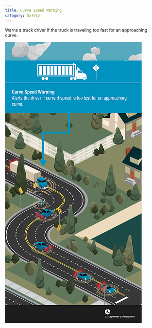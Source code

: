 ```yaml
---
title: Curve Speed Warning
catagory: Safety
---
```


Warns a truck driver if the truck is traveling too fast for an approaching curve.

![Curve Speed Warning](/src/assets/images/infographics/V2I_CurveSpeedWarning-01.png)